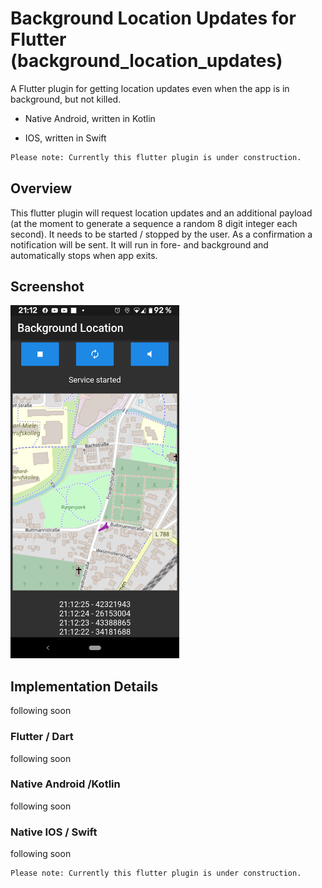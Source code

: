 # Background Location Updates for Flutter (background_location_updates)

A Flutter plugin for getting location updates even when the app is in background, but not killed.

- Native Android, written in Kotlin

- IOS, written in Swift

```diff
Please note: Currently this flutter plugin is under construction.
```

## Overview
This flutter plugin will request location updates and an additional payload (at the moment to generate a sequence a random 8 digit integer each second). It needs to be started / stopped by the user. As a confirmation a notification will be sent. It will run in fore- and background and automatically stops when app exits.

## Screenshot
<img src="https://github.com/fre391/background_location_updates/blob/master/imgs/screenshot.png" width="270" height="565"> 

## Implementation Details
following soon

### Flutter / Dart
following soon

### Native Android /Kotlin 
following soon

### Native IOS / Swift
following soon


```diff
Please note: Currently this flutter plugin is under construction.
```

